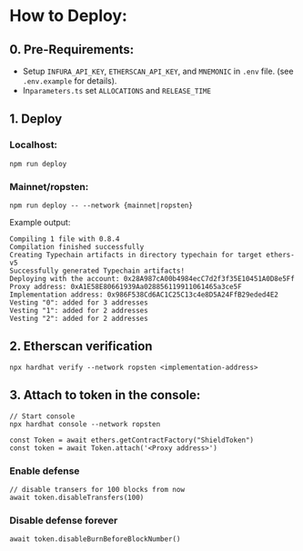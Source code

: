 # How to Deploy:

## 0. Pre-Requirements:

- Setup `INFURA_API_KEY`, `ETHERSCAN_API_KEY`, and `MNEMONIC` in `.env` file. (see `.env.example` for details).
- In`parameters.ts` set `ALLOCATIONS` and `RELEASE_TIME`
  
## 1. Deploy

### Localhost:
`npm run deploy`

### Mainnet/ropsten:
`npm run deploy -- --network {mainnet|ropsten}`

Example output:
```
Compiling 1 file with 0.8.4
Compilation finished successfully
Creating Typechain artifacts in directory typechain for target ethers-v5
Successfully generated Typechain artifacts!
Deploying with the account: 0x28A987cA00b4984ecC7d2f3f35E10451A0D8e5Ff
Proxy address: 0xA1E58E80661939Aa028856119911061465a3ce5F
Implementation address: 0x986F538Cd6AC1C25C13c4e8D5A24FfB29eded4E2
Vesting "0": added for 3 addresses
Vesting "1": added for 2 addresses
Vesting "2": added for 2 addresses
```

## 2. Etherscan verification

`npx hardhat verify --network ropsten <implementation-address>`

## 3. Attach to token in the console:

```
// Start console
npx hardhat console --network ropsten

const Token = await ethers.getContractFactory("ShieldToken")
const token = await Token.attach('<Proxy address>')
```

### Enable defense

```
// disable transers for 100 blocks from now
await token.disableTransfers(100)
```

### Disable defense forever
```
await token.disableBurnBeforeBlockNumber()
```

